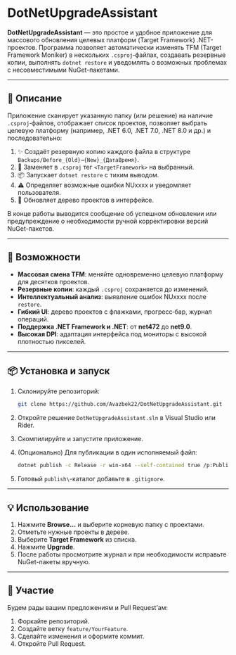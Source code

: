 # DotNetUpgradeAssistant

**DotNetUpgradeAssistant** — это простое и удобное приложение для массового обновления целевых платформ (Target Framework) .NET-проектов. Программа позволяет автоматически изменять TFM (Target Framework Moniker) в нескольких `.csproj`‑файлах, создавать резервные копии, выполнять `dotnet restore` и уведомлять о возможных проблемах с несовместимыми NuGet-пакетами.

---

## 📝 Описание

Приложение сканирует указанную папку (или решение) на наличие `.csproj`‑файлов, отображает список проектов, позволяет выбрать целевую платформу (например, .NET 6.0, .NET 7.0, .NET 8.0 и др.) и последовательно:

1. ✨ Создаёт резервную копию каждого файла в структуре `Backups/Before_{Old}→{New}_{ДатаВремя}`.
2. 🔄 Заменяет в `.csproj` тег `<TargetFramework>` на выбранный.
3. 📦 Запускает `dotnet restore` с тихим выводом.
4. ⚠️ Определяет возможные ошибки NUxxxx и уведомляет пользователя.
5. 🔄 Обновляет дерево проектов в интерфейсе.

В конце работы выводится сообщение об успешном обновлении или предупреждение о необходимости ручной корректировки версий NuGet-пакетов.

---

## 🚀 Возможности

* **Массовая смена TFM**: меняйте одновременно целевую платформу для десятков проектов.
* **Резервные копии**: каждый `.csproj` сохраняется до изменений.
* **Интеллектуальный анализ**: выявление ошибок NUxxxx после `restore`.
* **Гибкий UI**: дерево проектов с флажками, прогресс‑бар, журнал операций.
* **Поддержка .NET Framework и .NET**: от **net472** до **net9.0**.
* **Высокая DPI**: адаптация интерфейса под мониторы с высокой плотностью пикселей.

---

## 📦 Установка и запуск

1. Склонируйте репозиторий:

   ```bash
   git clone https://github.com/Avazbek22/DotNetUpgradeAssistant.git
   ```
2. Откройте решение `DotNetUpgradeAssistant.sln` в Visual Studio или Rider.
3. Скомпилируйте и запустите приложение.
4. (Опционально) Для публикации в один исполняемый файл:

   ```bash
   dotnet publish -c Release -r win-x64 --self-contained true /p:PublishSingleFile=true
   ```
5. Готовый `publish\`-каталог добавьте в `.gitignore`.

---

## 💡 Использование

1. Нажмите **Browse…** и выберите корневую папку с проектами.
2. Отметьте нужные проекты в дереве.
3. Выберите **Target Framework** из списка.
4. Нажмите **Upgrade**.
5. После работы просмотрите журнал и при необходимости исправьте NuGet-пакеты вручную.

---

## 🤝 Участие

Будем рады вашим предложениям и Pull Request’ам:

1. Форкайте репозиторий.
2. Создайте ветку `feature/YourFeature`.
3. Сделайте изменения и оформите коммит.
4. Откройте Pull Request.
